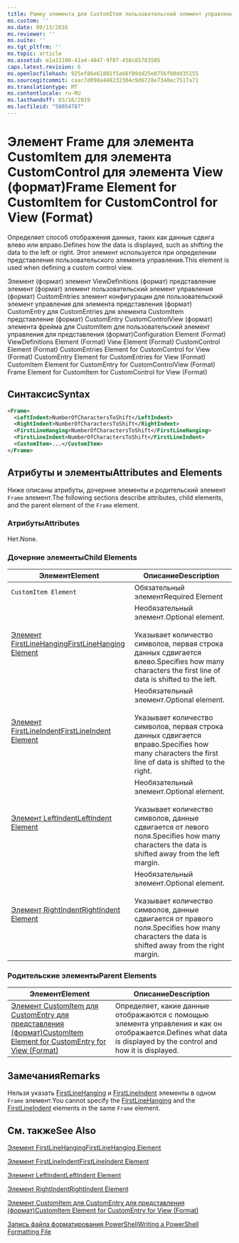 ```yaml
---
title: Рамку элемента для CustomItem пользовательский элемент управления для представления (формат) | Документация Майкрософт
ms.custom: ''
ms.date: 09/13/2016
ms.reviewer: ''
ms.suite: ''
ms.tgt_pltfrm: ''
ms.topic: article
ms.assetid: e1a13100-41a4-4847-9f07-458c85783505
caps.latest.revision: 6
ms.openlocfilehash: 925ef86e61801f5a66f89dd25e0756f00dd35155
ms.sourcegitcommit: caac7d098a448232304c9d6728e7340ec7517a71
ms.translationtype: MT
ms.contentlocale: ru-RU
ms.lasthandoff: 03/16/2019
ms.locfileid: "58054787"
---
```

# <a name="frame-element-for-customitem-for-customcontrol-for-view-format"></a><span data-ttu-id="a6f87-102">Элемент Frame для элемента CustomItem для элемента CustomControl для элемента View (формат)</span><span class="sxs-lookup"><span data-stu-id="a6f87-102">Frame Element for CustomItem for CustomControl for View (Format)</span></span>

<span data-ttu-id="a6f87-103">Определяет способ отображения данных, таких как данные сдвига влево или вправо.</span><span class="sxs-lookup"><span data-stu-id="a6f87-103">Defines how the data is displayed, such as shifting the data to the left or right.</span></span> <span data-ttu-id="a6f87-104">Этот элемент используется при определении представления пользовательского элемента управления.</span><span class="sxs-lookup"><span data-stu-id="a6f87-104">This element is used when defining a custom control view.</span></span>

<span data-ttu-id="a6f87-105">Элемент (формат) элемент ViewDefinitions (формат) представление элемент (формат) элемент пользовательский элемент управления (формат) CustomEntries элемент конфигурации для пользовательский элемент управления для элемента представления (формат) CustomEntry для CustomEntries для элемента CustomItem представление (формат) CustomEntry CustomControlView (формат) элемента фрейма для CustomItem для пользовательский элемент управления для представления (формат)</span><span class="sxs-lookup"><span data-stu-id="a6f87-105">Configuration Element (Format) ViewDefinitions Element (Format) View Element (Format) CustomControl Element (Format) CustomEntries Element for CustomControl for View (Format) CustomEntry Element for CustomEntries for View (Format) CustomItem Element for CustomEntry for CustomControlView (Format) Frame Element for CustomItem for CustomControl for View (Format)</span></span>

## <a name="syntax"></a><span data-ttu-id="a6f87-106">Синтаксис</span><span class="sxs-lookup"><span data-stu-id="a6f87-106">Syntax</span></span>

```xml
<Frame>
  <LeftIndent>NumberOfCharactersToShift</LeftIndent>
  <RightIndent>NumberOfCharactersToShift</RightIndent>
  <FirstLineHanging>NumberOfCharactersToShift</FirstLineHanging>
  <FirstLineIndent>NumberOfCharactersToShift</FirstLineIndent>
  <CustomItem>...</CustomItem>
</Frame>
```

## <a name="attributes-and-elements"></a><span data-ttu-id="a6f87-107">Атрибуты и элементы</span><span class="sxs-lookup"><span data-stu-id="a6f87-107">Attributes and Elements</span></span>

<span data-ttu-id="a6f87-108">Ниже описаны атрибуты, дочерние элементы и родительский элемент `Frame` элемент.</span><span class="sxs-lookup"><span data-stu-id="a6f87-108">The following sections describe attributes, child elements, and the parent element of the `Frame` element.</span></span>

### <a name="attributes"></a><span data-ttu-id="a6f87-109">Атрибуты</span><span class="sxs-lookup"><span data-stu-id="a6f87-109">Attributes</span></span>

<span data-ttu-id="a6f87-110">Нет.</span><span class="sxs-lookup"><span data-stu-id="a6f87-110">None.</span></span>

### <a name="child-elements"></a><span data-ttu-id="a6f87-111">Дочерние элементы</span><span class="sxs-lookup"><span data-stu-id="a6f87-111">Child Elements</span></span>

|<span data-ttu-id="a6f87-112">Элемент</span><span class="sxs-lookup"><span data-stu-id="a6f87-112">Element</span></span>|<span data-ttu-id="a6f87-113">Описание</span><span class="sxs-lookup"><span data-stu-id="a6f87-113">Description</span></span>|
|-------------|-----------------|
|`CustomItem Element`|<span data-ttu-id="a6f87-114">Обязательный элемент</span><span class="sxs-lookup"><span data-stu-id="a6f87-114">Required Element</span></span>|
|[<span data-ttu-id="a6f87-115">Элемент FirstLineHanging</span><span class="sxs-lookup"><span data-stu-id="a6f87-115">FirstLineHanging Element</span></span>](./firstlinehanging-element-for-frame-for-customcontrol-for-view-format.md)|<span data-ttu-id="a6f87-116">Необязательный элемент.</span><span class="sxs-lookup"><span data-stu-id="a6f87-116">Optional element.</span></span><br /><br /> <span data-ttu-id="a6f87-117">Указывает количество символов, первая строка данных сдвигается влево.</span><span class="sxs-lookup"><span data-stu-id="a6f87-117">Specifies how many characters the first line of data is shifted to the left.</span></span>|
|[<span data-ttu-id="a6f87-118">Элемент FirstLineIndent</span><span class="sxs-lookup"><span data-stu-id="a6f87-118">FirstLineIndent Element</span></span>](./firstlineindent-element-for-frame-for-customcontrol-for-view-format.md)|<span data-ttu-id="a6f87-119">Необязательный элемент.</span><span class="sxs-lookup"><span data-stu-id="a6f87-119">Optional element.</span></span><br /><br /> <span data-ttu-id="a6f87-120">Указывает количество символов, первая строка данных сдвигается вправо.</span><span class="sxs-lookup"><span data-stu-id="a6f87-120">Specifies how many characters the first line of data is shifted to the right.</span></span>|
|[<span data-ttu-id="a6f87-121">Элемент LeftIndent</span><span class="sxs-lookup"><span data-stu-id="a6f87-121">LeftIndent Element</span></span>](./leftindent-element-for-frame-for-customcontrol-for-view-format.md)|<span data-ttu-id="a6f87-122">Необязательный элемент.</span><span class="sxs-lookup"><span data-stu-id="a6f87-122">Optional element.</span></span><br /><br /> <span data-ttu-id="a6f87-123">Указывает количество символов, данные сдвигается от левого поля.</span><span class="sxs-lookup"><span data-stu-id="a6f87-123">Specifies how many characters the data is shifted away from the left margin.</span></span>|
|[<span data-ttu-id="a6f87-124">Элемент RightIndent</span><span class="sxs-lookup"><span data-stu-id="a6f87-124">RightIndent Element</span></span>](./rightindent-element-for-frame-for-customcontrol-for-view-format.md)|<span data-ttu-id="a6f87-125">Необязательный элемент.</span><span class="sxs-lookup"><span data-stu-id="a6f87-125">Optional element.</span></span><br /><br /> <span data-ttu-id="a6f87-126">Указывает количество символов, данные сдвигается от правого поля.</span><span class="sxs-lookup"><span data-stu-id="a6f87-126">Specifies how many characters the data is shifted away from the right margin.</span></span>|

### <a name="parent-elements"></a><span data-ttu-id="a6f87-127">Родительские элементы</span><span class="sxs-lookup"><span data-stu-id="a6f87-127">Parent Elements</span></span>

|<span data-ttu-id="a6f87-128">Элемент</span><span class="sxs-lookup"><span data-stu-id="a6f87-128">Element</span></span>|<span data-ttu-id="a6f87-129">Описание</span><span class="sxs-lookup"><span data-stu-id="a6f87-129">Description</span></span>|
|-------------|-----------------|
|[<span data-ttu-id="a6f87-130">Элемент CustomItem для CustomEntry для представления (формат)</span><span class="sxs-lookup"><span data-stu-id="a6f87-130">CustomItem Element for CustomEntry for View (Format)</span></span>](./customitem-element-for-customentry-for-customcontrol-for-view-format.md)|<span data-ttu-id="a6f87-131">Определяет, какие данные отображаются с помощью элемента управления и как он отображается.</span><span class="sxs-lookup"><span data-stu-id="a6f87-131">Defines what data is displayed by the control and how it is displayed.</span></span>|

## <a name="remarks"></a><span data-ttu-id="a6f87-132">Замечания</span><span class="sxs-lookup"><span data-stu-id="a6f87-132">Remarks</span></span>

<span data-ttu-id="a6f87-133">Нельзя указать [FirstLineHanging](./firstlinehanging-element-for-frame-for-customcontrol-for-view-format.md) и [FirstLineIndent](./firstlineindent-element-for-frame-for-customcontrol-for-view-format.md) элементы в одном `Frame` элемент.</span><span class="sxs-lookup"><span data-stu-id="a6f87-133">You cannot specify the [FirstLineHanging](./firstlinehanging-element-for-frame-for-customcontrol-for-view-format.md) and the [FirstLineIndent](./firstlineindent-element-for-frame-for-customcontrol-for-view-format.md) elements in the same `Frame` element.</span></span>

## <a name="see-also"></a><span data-ttu-id="a6f87-134">См. также</span><span class="sxs-lookup"><span data-stu-id="a6f87-134">See Also</span></span>

[<span data-ttu-id="a6f87-135">Элемент FirstLineHanging</span><span class="sxs-lookup"><span data-stu-id="a6f87-135">FirstLineHanging Element</span></span>](./firstlinehanging-element-for-frame-for-customcontrol-for-view-format.md)

[<span data-ttu-id="a6f87-136">Элемент FirstLineIndent</span><span class="sxs-lookup"><span data-stu-id="a6f87-136">FirstLineIndent Element</span></span>](./firstlineindent-element-for-frame-for-customcontrol-for-view-format.md)

[<span data-ttu-id="a6f87-137">Элемент LeftIndent</span><span class="sxs-lookup"><span data-stu-id="a6f87-137">LeftIndent Element</span></span>](./leftindent-element-for-frame-for-customcontrol-for-view-format.md)

[<span data-ttu-id="a6f87-138">Элемент RightIndent</span><span class="sxs-lookup"><span data-stu-id="a6f87-138">RightIndent Element</span></span>](./rightindent-element-for-frame-for-customcontrol-for-view-format.md)

[<span data-ttu-id="a6f87-139">Элемент CustomItem для CustomEntry для представления (формат)</span><span class="sxs-lookup"><span data-stu-id="a6f87-139">CustomItem Element for CustomEntry for View (Format)</span></span>](./customitem-element-for-customentry-for-customcontrol-for-view-format.md)

[<span data-ttu-id="a6f87-140">Запись файла форматирования PowerShell</span><span class="sxs-lookup"><span data-stu-id="a6f87-140">Writing a PowerShell Formatting File</span></span>](./writing-a-powershell-formatting-file.md)
